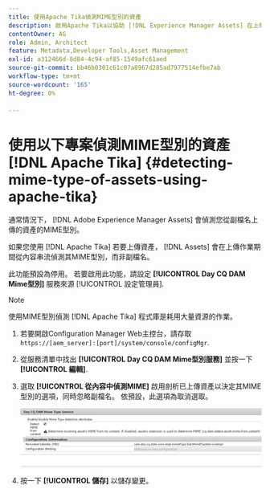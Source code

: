 ```yaml
---
title: 使用Apache Tika偵測MIME型別的資產
description: 啟用Apache Tika以協助 [!DNL Experience Manager Assets] 在上傳操作期間，從內容串流中偵測資產的MIME型別，而不是副檔名。
contentOwner: AG
role: Admin, Architect
feature: Metadata,Developer Tools,Asset Management
exl-id: a312466d-8d84-4c94-af85-1549afc61aed
source-git-commit: bb46b0301c61c07a8967d285ad7977514efbe7ab
workflow-type: tm+mt
source-wordcount: '165'
ht-degree: 0%

---
```


# 使用以下專案偵測MIME型別的資產 [!DNL Apache Tika] {#detecting-mime-type-of-assets-using-apache-tika}

通常情況下， [!DNL Adobe Experience Manager Assets] 會偵測您從副檔名上傳的資產的MIME型別。

如果您使用 [!DNL Apache Tika] 若要上傳資產， [!DNL Assets] 會在上傳作業期間從內容串流偵測其MIME型別，而非副檔名。

此功能預設為停用。 若要啟用此功能，請設定 **[!UICONTROL Day CQ DAM Mime型別]** 服務來源 [!UICONTROL 設定管理員].

>[!NOTE]
>
>使用MIME型別偵測 [!DNL Apache Tika] 程式庫是耗用大量資源的作業。

1. 若要開啟Configuration Manager Web主控台，請存取 `https://[aem_server]:[port]/system/console/configMgr`.

1. 從服務清單中找出 **[!UICONTROL Day CQ DAM Mime型別服務]** 並按一下 **[!UICONTROL 編輯]**.

1. 選取 **[!UICONTROL 從內容中偵測MIME]** 啟用剖析已上傳資產以決定其MIME型別的選項，同時忽略副檔名。 依預設，此選項為取消選取。

   ![chlimage_1-333](assets/chlimage_1-333.png)

1. 按一下 **[!UICONTROL 儲存]** 以儲存變更。
